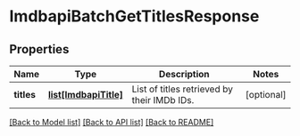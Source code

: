 # ImdbapiBatchGetTitlesResponse

## Properties
Name | Type | Description | Notes
------------ | ------------- | ------------- | -------------
**titles** | [**list[ImdbapiTitle]**](ImdbapiTitle.md) | List of titles retrieved by their IMDb IDs. | [optional] 

[[Back to Model list]](../README.md#documentation-for-models) [[Back to API list]](../README.md#documentation-for-api-endpoints) [[Back to README]](../README.md)


